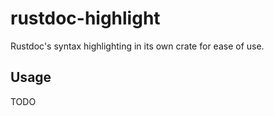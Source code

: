 # rustdoc-highlight

Rustdoc's syntax highlighting in its own crate for ease of use.

## Usage

TODO
